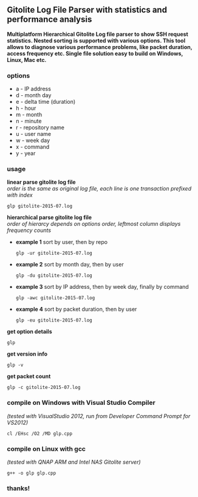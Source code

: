 ## Gitolite Log File Parser with statistics and performance analysis
**Multiplatform Hierarchical Gitolite Log file parser to show SSH request statistics. Nested sorting is supported with various options. This tool allows to diagnose various performance problems, like packet duration, access frequency etc. Single file solution easy to build on Windows, Linux, Mac etc.**
### options
* a - IP address
* d - month day
* e - delta time (duration)
* h - hour
* m - month
* n - minute
* r - repository name
* u - user name
* w - week day
* x - command
* y - year

### usage

**linear parse gitolite log file**  
  *order is the same as original log file, each line is one transaction prefixed with index*
  ```
  glp gitolite-2015-07.log
  ```
**hierarchical parse gitolite log file**  
  *order of hierarcy depends on options order, leftmost column displays frequency counts*

* **example 1** sort by user, then by repo  
  ```
  glp -ur gitolite-2015-07.log
  ```
* **example 2** sort by month day, then by user  
  ```
  glp -du gitolite-2015-07.log
  ```
* **example 3** sort by IP address, then by week day, finally by command  
  ```
  glp -awc gitolite-2015-07.log
  ```
* **example 4** sort by packet duration, then by user  
  ```
  glp -eu gitolite-2015-07.log
  ```

**get option details**
  ```
  glp
  ```
**get version info**
  ```
  glp -v
  ```
**get packet count**
  ```
  glp -c gitolite-2015-07.log
  ```

### compile on Windows with Visual Studio Compiler
*(tested with VisualStudio 2012, run from Developer Command Prompt for VS2012)*
  ```
  cl /EHsc /O2 /MD glp.cpp
  ```
### compile on Linux with gcc
*(tested with QNAP ARM and Intel NAS Gitolite server)*
  ```
  g++ -o glp glp.cpp
  ```
### thanks!
